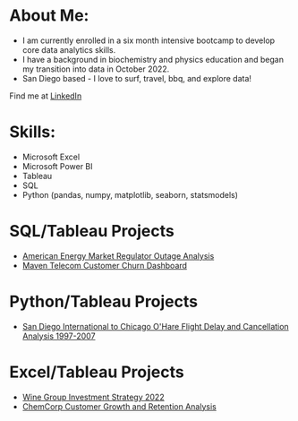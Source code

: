 # **About Me:**
  + I am currently enrolled in a six month intensive bootcamp to develop core data analytics skills.
  + I have a background in biochemistry and physics education and began my transition into data in October 2022.
  + San Diego based - I love to surf, travel, bbq, and explore data!

Find me at [LinkedIn](https://www.linkedin.com/in/amstark22/)

# **Skills:**
+ Microsoft Excel
+ Microsoft Power BI
+ Tableau
+ SQL
+ Python (pandas, numpy, matplotlib, seaborn, statsmodels)

# **SQL/Tableau Projects**
- [American Energy Market Regulator Outage Analysis](https://github.com/astark117/AEMR-Project)
- [Maven Telecom Customer Churn Dashboard](https://github.com/astark117/Maven-Telecom-Churn-Dashboard)

# **Python/Tableau Projects**
- [San Diego International to Chicago O'Hare Flight Delay and Cancellation Analysis 1997-2007](https://github.com/astark117/SAN-ORD-Flights-Analysis-1997-2007)

# **Excel/Tableau Projects**
- [Wine Group Investment Strategy 2022](https://public.tableau.com/app/profile/anthony.stark3004/viz/AWGInvestmentStrategy-Capstone1/ExecutivePresentation)
- [ChemCorp Customer Growth and Retention Analysis](https://public.tableau.com/app/profile/anthony.stark3004/viz/ChemCorpCaseStudy_16672422049150/ExecutivePresentation)

